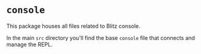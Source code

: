 # `console`

This package houses all files related to Blitz console.

In the main `src` directory you'll find the base `console` file that connects and manage the REPL.

